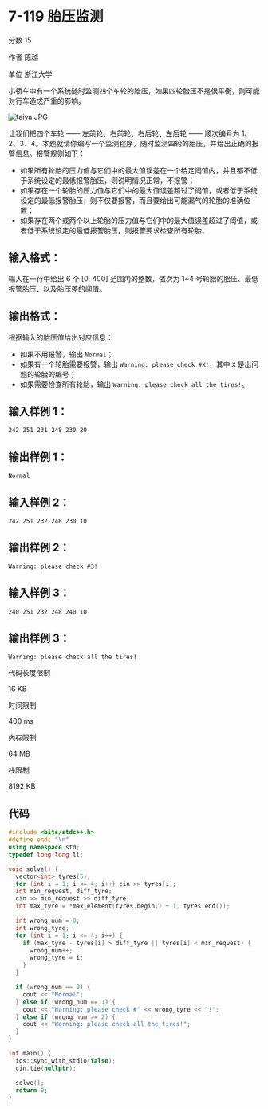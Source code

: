# **7-119 胎压监测**

分数 15

作者 陈越

单位 浙江大学

小轿车中有一个系统随时监测四个车轮的胎压，如果四轮胎压不是很平衡，则可能对行车造成严重的影响。

![taiya.JPG](https://gitee.com/chen-houchao/images/raw/master/img/20250304223506107.jpeg)

让我们把四个车轮 —— 左前轮、右前轮、右后轮、左后轮 —— 顺次编号为 1、2、3、4。本题就请你编写一个监测程序，随时监测四轮的胎压，并给出正确的报警信息。报警规则如下：

- 如果所有轮胎的压力值与它们中的最大值误差在一个给定阈值内，并且都不低于系统设定的最低报警胎压，则说明情况正常，不报警；
- 如果存在一个轮胎的压力值与它们中的最大值误差超过了阈值，或者低于系统设定的最低报警胎压，则不仅要报警，而且要给出可能漏气的轮胎的准确位置；
- 如果存在两个或两个以上轮胎的压力值与它们中的最大值误差超过了阈值，或者低于系统设定的最低报警胎压，则报警要求检查所有轮胎。

## 输入格式：

输入在一行中给出 6 个 [0, 400] 范围内的整数，依次为 1~4 号轮胎的胎压、最低报警胎压、以及胎压差的阈值。

## 输出格式：

根据输入的胎压值给出对应信息：

- 如果不用报警，输出 `Normal`；
- 如果有一个轮胎需要报警，输出 `Warning: please check #X!`，其中 `X` 是出问题的轮胎的编号；
- 如果需要检查所有轮胎，输出 `Warning: please check all the tires!`。

## 输入样例 1：

```in
242 251 231 248 230 20
```

## 输出样例 1：

```out
Normal
```

## 输入样例 2：

```in
242 251 232 248 230 10
```

## 输出样例 2：

```out
Warning: please check #3!
```

## 输入样例 3：

```in
240 251 232 248 240 10
```

## 输出样例 3：

```out
Warning: please check all the tires!
```

代码长度限制

16 KB

时间限制

400 ms

内存限制

64 MB

栈限制

8192 KB

## 代码

```cpp
#include <bits/stdc++.h>
#define endl "\n"
using namespace std;
typedef long long ll;

void solve() {
  vector<int> tyres(5);
  for (int i = 1; i <= 4; i++) cin >> tyres[i];
  int min_request, diff_tyre;
  cin >> min_request >> diff_tyre;
  int max_tyre = *max_element(tyres.begin() + 1, tyres.end());

  int wrong_num = 0;
  int wrong_tyre;
  for (int i = 1; i <= 4; i++) {
    if (max_tyre - tyres[i] > diff_tyre || tyres[i] < min_request) {
      wrong_num++;
      wrong_tyre = i;
    }
  }

  if (wrong_num == 0) {
    cout << "Normal";
  } else if (wrong_num == 1) {
    cout << "Warning: please check #" << wrong_tyre << "!";
  } else if (wrong_num >= 2) {
    cout << "Warning: please check all the tires!";
  }
}

int main() {
  ios::sync_with_stdio(false);
  cin.tie(nullptr);

  solve();
  return 0;
}
```

